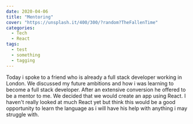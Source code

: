 ```yaml
---
date: 2020-04-06
title: "Mentoring"
cover: "https://unsplash.it/400/300/?random?TheFallenTime"
categories:
  - Tech
  - React
tags:
  - test
  - something
  - tagging
---
```


Today i spoke to a friend who is already a full stack developer working in London. We discussed my future ambitions and how i was learning to become a full stack developer. After an extensive conversion he offered to be a mentor to me. We decided that we would create an app using React. I haven't really looked at much React yet but think this would be a good opportunity to learn the language as i will have his help with anything i may struggle with. 